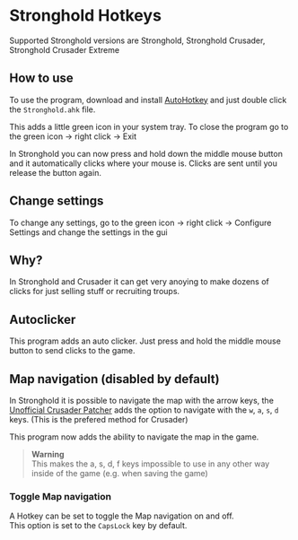 # Stronghold Hotkeys

Supported Stronghold versions are Stronghold, Stronghold Crusader, Stronghold Crusader Extreme

## How to use
To use the program, download and install [AutoHotkey](https://www.autohotkey.com/) and just double click the `Stronghold.ahk` file.

This adds a little green icon in your system tray. To close the program go to the green icon -> right click -> Exit

In Stronghold you can now press and hold down the middle mouse button and it automatically clicks where your mouse is. Clicks are sent until you release the button again.

## Change settings
To change any settings, go to the green icon -> right click -> Configure Settings and change the settings in the gui

## Why?
In Stronghold and Crusader it can get very anoying to make dozens of clicks for just selling stuff or recruiting troups.

## Autoclicker
This program adds an auto clicker. Just press and hold the middle mouse button to send clicks to the game.

## Map navigation (disabled by default)
In Stronghold it is possible to navigate the map with the arrow keys, the [Unofficial Crusader Patcher](https://unofficialcrusaderpatch.github.io/) adds the option to navigate with the `w`, `a`, `s`, `d` keys. (This is the prefered method for Crusader)

This program now adds the ability to navigate the map in the game.

> **Warning**  
> This makes the a, s, d, f keys impossible to use in any other way inside of the game (e.g. when saving the game)

### Toggle Map navigation
A Hotkey can be set to toggle the Map navigation on and off.  
This option is set to the `CapsLock` key by default.